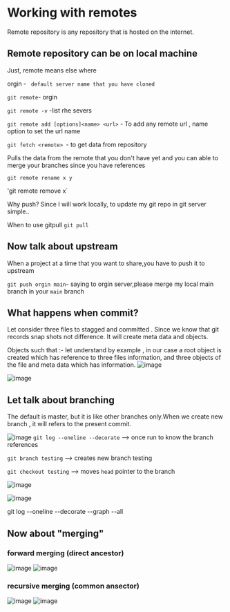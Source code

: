 # Working with remotes
Remote repository is any repository that is hosted on the internet.

## Remote repository can be on local machine
Just, remote means else where

orgin - ` default server name that you have cloned`

`git remote`- orgin

`git remote -v` -list rhe severs

`git remote add [options]<name> <url>` - To add any remote url , name option to set the url name

`git fetch <remote> `- to get data from repository

Pulls the data from the remote that you don't have yet and you can able to merge your branches since you have references

`git remote rename x y `

'git remote remove x`

Why push?
Since I will work locally, to update my git repo in git server simple..

When to use gitpull
`git pull`

## Now talk about upstream

When a project at a time that you want to share,you have to push it to upstream

`git push orgin main`- saying to orgin server,please merge my local main branch in your `main` branch

## What happens when commit?
Let consider three files to stagged and committed . Since we know that git records snap shots not difference. It will create meta data and objects.

Objects such that :- let understand by example , in our case a root object is created which has reference to three files information, and three objects of the file and meta data which has information.
![image](https://user-images.githubusercontent.com/120579608/225814224-52cf73de-e42a-4321-b770-f9cd67ad7f33.png)

![image](https://user-images.githubusercontent.com/120579608/225814525-1883795b-4a05-4efa-bfc9-cf76a74208fc.png)

## Let talk about branching
The default is master, but it is like other branches only.When we create new branch , it will refers to the present commit.

![image](https://user-images.githubusercontent.com/120579608/225816610-ce26e1db-9b9a-43f0-9901-a3c44c4dca29.png)
 `git log --oneline --decorate` --> once run to know the branch references
 
 `git branch testing` --> creates new branch testing
 
 `git checkout testing` --> moves `head` pointer to the branch
 
 ![image](https://user-images.githubusercontent.com/120579608/225817252-52f3c24e-8e16-4815-a22f-5ac3e5afcb54.png)
 
 ![image](https://user-images.githubusercontent.com/120579608/225817369-d3b23dc1-48f9-4996-a1f5-bbe2214b1ecf.png)

git log --oneline --decorate --graph --all
## Now about "merging"
### forward merging (direct ancestor)
![image](https://user-images.githubusercontent.com/120579608/229003367-84e87e63-2d4f-4531-8980-a8dd64e8c990.png)
![image](https://user-images.githubusercontent.com/120579608/229003468-4e658fea-eb92-41fb-9df1-ccd9e0c26673.png)


### recursive merging (common ansector)
![image](https://user-images.githubusercontent.com/120579608/229003140-a67baf5c-b71c-4d9b-a6a8-47f551db9b0d.png)
![image](https://user-images.githubusercontent.com/120579608/229003549-100f0413-3917-435e-996e-4edb324b9d28.png)

